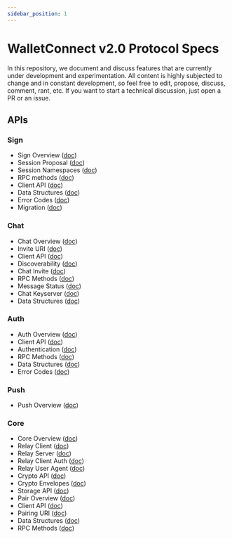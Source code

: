 ```yaml
---
sidebar_position: 1
---
```


# WalletConnect v2.0 Protocol Specs

In this repository, we document and discuss features that are currently under development and experimentation. All content is highly subjected to change and in constant development, so feel free to edit, propose, discuss, comment, rant, etc. If you want to start a technical discussion, just open a PR or an issue.

## APIs

### Sign

- Sign Overview ([doc](sign/README.md))
- Session Proposal ([doc](sign/session-proposal.md))
- Session Namespaces ([doc](sign/session-namespaces.md))
- RPC methods ([doc](sign/rpc-methods.md))
- Client API ([doc](sign/client-api.md))
- Data Structures ([doc](sign/data-structures.md))
- Error Codes ([doc](sign/error-codes.md))
- Migration ([doc](sign/migration.md))

### Chat

- Chat Overview ([doc](chat/README.md))
- Invite URI ([doc](chat/invite-uri.md))
- Client API ([doc](chat/client-api.md))
- Discoverability ([doc](chat/discoverability.md))
- Chat Invite ([doc](chat/chat-invite.md))
- RPC Methods ([doc](chat/rpc-methods.md))
- Message Status ([doc](chat/message-status.md))
- Chat Keyserver ([doc](chat/chat-keyserver.md))
- Data Structures ([doc](chat/data-structures.md))

### Auth

- Auth Overview ([doc](auth/README.md))
- Client API ([doc](auth/client-api.md))
- Authentication ([doc](auth/authentication.md))
- RPC Methods ([doc](auth/rpc-methods.md))
- Data Structures ([doc](auth/data-structures.md))
- Error Codes ([doc](auth/error-codes.md))

### Push

- Push Overview ([doc](push/README.md))

### Core

- Core Overview ([doc](core/README.md))
- Relay Client ([doc](core/relay/relay-client.md))
- Relay Server ([doc](core/relay/relay-server.md))
- Relay Client Auth ([doc](core/relay/relay-client-auth.md))
- Relay User Agent ([doc](core/relay/relay-user-agent.md))
- Crypto API ([doc](core/crypto/crypto-api.md))
- Crypto Envelopes ([doc](core/crypto/crypto-envelopes.md))
- Storage API ([doc](core/storage/storage-api.md))
- Pair Overview ([doc](core/pairing/README.md))
- Client API ([doc](core/pairing/pairing-api.md))
- Pairing URI ([doc](core/pairing/pairing-uri.md))
- Data Structures ([doc](core/pairing/data-structures.md))
- RPC Methods ([doc](core/pairing/rpc-methods.md))

